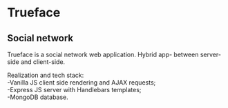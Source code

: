 <h1>Trueface</h1>

<h2>Social network</h2>

<p>Trueface is a social network web application. Hybrid app- between server-side and client-side.</p>
<p>Realization and tech stack:<br>
    -Vanilla JS client side rendering and AJAX requests;<br>
    -Express JS server with Handlebars templates;<br>
    -MongoDB database.</p>